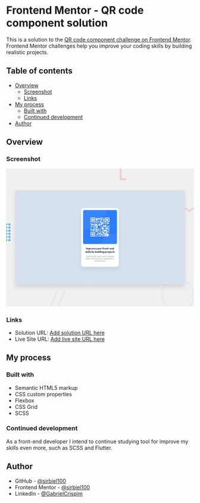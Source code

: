 # Frontend Mentor - QR code component solution

This is a solution to the [QR code component challenge on Frontend Mentor](https://www.frontendmentor.io/challenges/qr-code-component-iux_sIO_H). Frontend Mentor challenges help you improve your coding skills by building realistic projects. 

## Table of contents

- [Overview](#overview)
  - [Screenshot](#screenshot)
  - [Links](#links)
- [My process](#my-process)
  - [Built with](#built-with)
  - [Continued development](#continued-development)
- [Author](#author)

## Overview

### Screenshot

![Image](/images/desktop-preview.jpg)

### Links

- Solution URL: [Add solution URL here](https://your-solution-url.com)
- Live Site URL: [Add live site URL here](https://your-live-site-url.com)

## My process

### Built with

- Semantic HTML5 markup
- CSS custom properties
- Flexbox
- CSS Grid
- SCSS


### Continued development

As a front-end developer I intend to continue studying tool for improve my skills even more, such as SCSS and Flutter.


## Author

- GitHub - [@sirbiel100](https://github.com/sirbiel100)
- Frontend Mentor - [@sirbiel100](https://www.frontendmentor.io/home)
- LinkedIn - [@GabrielCrispim](https://www.linkedin.com/in/gabriel-crispim-5b6945221/)


